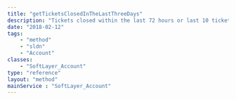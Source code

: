 ```yaml
---
title: "getTicketsClosedInTheLastThreeDays"
description: "Tickets closed within the last 72 hours or last 10 tickets, whichever is less, associated with an account."
date: "2018-02-12"
tags:
    - "method"
    - "sldn"
    - "Account"
classes:
    - "SoftLayer_Account"
type: "reference"
layout: "method"
mainService : "SoftLayer_Account"
---
```

